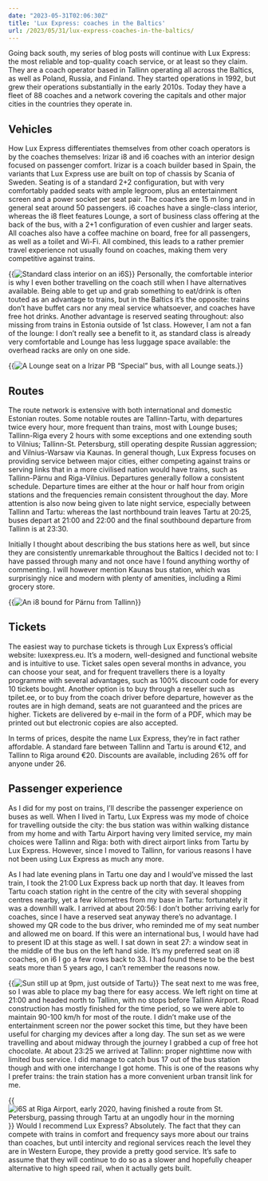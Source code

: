 ```yaml
---
date: "2023-05-31T02:06:30Z"
title: 'Lux Express: coaches in the Baltics'
url: /2023/05/31/lux-express-coaches-in-the-baltics/
---
```


Going back south, my series of blog posts will continue with Lux Express: the most reliable and top-quality coach service, or at least so they claim. They are a coach operator based in Tallinn operating all across the Baltics, as well as Poland, Russia, and Finland. They started operations in 1992, but grew their operations substantially in the early 2010s. Today they have a fleet of 88 coaches and a network covering the capitals and other major cities in the countries they operate in.

## Vehicles

How Lux Express differentiates themselves from other coach operators is by the coaches themselves: Irizar i8 and i6 coaches with an interior design focused on passenger comfort. Irizar is a coach builder based in Spain, the variants that Lux Express use are built on top of chassis by Scania of Sweden. Seating is of a standard 2+2 configuration, but with very comfortably padded seats with ample legroom, plus an entertainment screen and a power socket per seat pair. The coaches are 15 m long and in general seat around 50 passengers. i6 coaches have a single-class interior, whereas the i8 fleet features Lounge, a sort of business class offering at the back of the bus, with a 2+1 configuration of even cushier and larger seats. All coaches also have a coffee machine on board, free for all passengers, as well as a toilet and Wi-Fi. All combined, this leads to a rather premier travel experience not usually found on coaches, making them very competitive against trains.

{{<img src="PXL_20230406_190522218-scaled.jpg" title="Standard class interior on an i6S">}}
Personally, the comfortable interior is why I even bother travelling on the coach still when I have alternatives available. Being able to get up and grab something to eat/drink is often touted as an advantage to trains, but in the Baltics it’s the opposite: trains don’t have buffet cars nor any meal service whatsoever, and coaches have free hot drinks. Another advantage is reserved seating throughout: also missing from trains in Estonia outside of 1st class. However, I am not a fan of the lounge: I don’t really see a benefit to it, as standard class is already very comfortable and Lounge has less luggage space available: the overhead racks are only on one side.

{{<img src="PXL_20230106_054514596.jpg" title="A Lounge seat on a Irizar PB “Special” bus, with all Lounge seats.">}}
## Routes

The route network is extensive with both international and domestic Estonian routes. Some notable routes are Tallinn-Tartu, with departures twice every hour, more frequent than trains, most with Lounge buses; Tallinn-Riga every 2 hours with some exceptions and one extending south to Vilnius; Tallinn-St. Petersburg, still operating despite Russian aggression; and Vilnius-Warsaw via Kaunas. In general though, Lux Express focuses on providing service between major cities, either competing against trains or serving links that in a more civilised nation would have trains, such as Tallinn-Pärnu and Riga-Vilnius. Departures generally follow a consistent schedule. Departure times are either at the hour or half hour from origin stations and the frequencies remain consistent throughout the day. More attention is also now being given to late night service, especially between Tallinn and Tartu: whereas the last northbound train leaves Tartu at 20:25, buses depart at 21:00 and 22:00 and the final southbound departure from Tallinn is at 23:30.

Initially I thought about describing the bus stations here as well, but since they are consistently unremarkable throughout the Baltics I decided not to: I have passed through many and not once have I found anything worthy of commenting. I will however mention Kaunas bus station, which was surprisingly nice and modern with plenty of amenities, including a Rimi grocery store.

{{<img src="20230520_175227097_iOS-scaled.jpg" title="An i8 bound for Pärnu from Tallinn">}}
## Tickets

The easiest way to purchase tickets is through Lux Express’s official website: luxexpress.eu. It’s a modern, well-designed and functional website and is intuitive to use. Ticket sales open several months in advance, you can choose your seat, and for frequent travellers there is a loyalty programme with several advantages, such as 100% discount code for every 10 tickets bought. Another option is to buy through a reseller such as tpilet.ee, or to buy from the coach driver before departure, however as the routes are in high demand, seats are not guaranteed and the prices are higher. Tickets are delivered by e-mail in the form of a PDF, which may be printed out but electronic copies are also accepted.

In terms of prices, despite the name Lux Express, they’re in fact rather affordable. A standard fare between Tallinn and Tartu is around €12, and Tallinn to Riga around €20. Discounts are available, including 26% off for anyone under 26.

## Passenger experience

As I did for my post on trains, I’ll describe the passenger experience on buses as well. When I lived in Tartu, Lux Express was my mode of choice for travelling outside the city: the bus station was within walking distance from my home and with Tartu Airport having very limited service, my main choices were Tallinn and Riga: both with direct airport links from Tartu by Lux Express. However, since I moved to Tallinn, for various reasons I have not been using Lux Express as much any more.

As I had late evening plans in Tartu one day and I would’ve missed the last train, I took the 21:00 Lux Express back up north that day. It leaves from Tartu coach station right in the centre of the city with several shopping centres nearby, yet a few kilometres from my base in Tartu: fortunately it was a downhill walk. I arrived at about 20:56: I don’t bother arriving early for coaches, since I have a reserved seat anyway there’s no advantage. I showed my QR code to the bus driver, who reminded me of my seat number and allowed me on board. If this were an international bus, I would have had to present ID at this stage as well. I sat down in seat 27: a window seat in the middle of the bus on the left hand side. It’s my preferred seat on i8 coaches, on i6 I go a few rows back to 33. I had found these to be the best seats more than 5 years ago, I can’t remember the reasons now.

{{<img src="20230517_181123206_iOS-scaled.jpg" title="Sun still up at 9pm, just outside of Tartu">}}
The seat next to me was free, so I was able to place my bag there for easy access. We left right on time at 21:00 and headed north to Tallinn, with no stops before Tallinn Airport. Road construction has mostly finished for the time period, so we were able to maintain 90-100 km/h for most of the route. I didn’t make use of the entertainment screen nor the power socket this time, but they have been useful for charging my devices after a long day. The sun set as we were travelling and about midway through the journey I grabbed a cup of free hot chocolate. At about 23:25 we arrived at Tallinn: proper nighttime now with limited bus service. I did manage to catch bus 17 out of the bus station though and with one interchange I got home. This is one of the reasons why I prefer trains: the train station has a more convenient urban transit link for me.

{{<img src="IMG_20200224_093549-scaled.jpg" title="i6S at Riga Airport, early 2020, having finished a route from St. Petersburg, passing through Tartu at an ungodly hour in the morning">}}
Would I recommend Lux Express? Absolutely. The fact that they can compete with trains in comfort and frequency says more about our trains than coaches, but until intercity and regional services reach the level they are in Western Europe, they provide a pretty good service. It’s safe to assume that they will continue to do so as a slower and hopefully cheaper alternative to high speed rail, when it actually gets built.